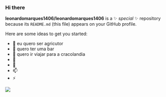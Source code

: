 ### Hi there 
**leonardomarques1406/leonardomarques1406** is a ✨ _special_ ✨ repository because its `README.md` (this file) appears on your GitHub profile.

Here are some ideas to get you started:

- 🔭 eu quero ser agricutor
- 🌱 quero ter uma bar 
- 👯 quero ir viajar para a cracolandia 
- 🤔
- 💬
- 📫 
- ⚡ 

![](https://media.tenor.com/TgqGRdxJdTEAAAAd/jamaica-sad.gif)
